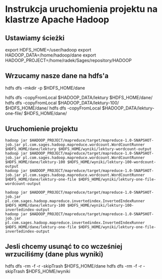 
# Instrukcja uruchomienia projektu na klastrze Apache Hadoop

## Ustawiamy ścieżki

export HDFS_HOME=/user/hadoop
export HADOOP_DATA=/home/hadoop/dane
export HADOOP_PROJECT=/home/radek/Sages/repository/HADOOP

## Wrzucamy nasze dane na hdfs'a

hdfs dfs -mkdir -p $HDFS_HOME/dane

hdfs dfs -copyFromLocal $HADOOP_DATA/lektury $HDFS_HOME/dane/
hdfs dfs -copyFromLocal $HADOOP_DATA/lektury-100/ $HDFS_HOME/dane/
hdfs dfs -copyFromLocal $HADOOP_DATA/lektury-one-file/ $HDFS_HOME/dane/

## Uruchomienie projektu

```
hadoop jar $HADOOP_PROJECT/mapreduce/target/mapreduce-1.0-SNAPSHOT-job.jar pl.com.sages.hadoop.mapreduce.wordcount.WordCountRunner $HDFS_HOME/dane/lektury $HDFS_HOME/wyniki/lektury-wordcount-output
hadoop jar $HADOOP_PROJECT/mapreduce/target/mapreduce-1.0-SNAPSHOT-job.jar pl.com.sages.hadoop.mapreduce.wordcount.WordCountRunner $HDFS_HOME/dane/lektury-100 $HDFS_HOME/wyniki/lektury-100-wordcount-output
hadoop jar $HADOOP_PROJECT/mapreduce/target/mapreduce-1.0-SNAPSHOT-job.jar pl.com.sages.hadoop.mapreduce.wordcount.WordCountRunner $HDFS_HOME/dane/lektury-one-file $HDFS_HOME/wyniki/lektury-one-file-wordcount-output

hadoop jar $HADOOP_PROJECT/mapreduce/target/mapreduce-1.0-SNAPSHOT-job.jar pl.com.sages.hadoop.mapreduce.invertedindex.InvertedIndexRunner $HDFS_HOME/dane/lektury-100 $HDFS_HOME/wyniki/lektury-100-invertedindex-output
hadoop jar $HADOOP_PROJECT/mapreduce/target/mapreduce-1.0-SNAPSHOT-job.jar pl.com.sages.hadoop.mapreduce.invertedindex.InvertedIndexRunner $HDFS_HOME/dane/lektury-one-file $HDFS_HOME/wyniki/lektury-one-file-invertedindex-output
```

## Jesli chcemy usunąć to co wcześniej wrzuciliśmy (dane plus wyniki)

hdfs dfs -rm -f -r -skipTrash $HDFS_HOME/dane
hdfs dfs -rm -f -r -skipTrash $HDFS_HOME/wyniki